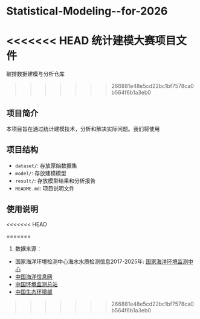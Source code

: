 # Statistical-Modeling--for-2026

<<<<<<< HEAD
统计建模大赛项目文件
=======
碳排数据建模与分析仓库
>>>>>>> 266881e48e5cd22bc1bf7578ca0b564f6b1a3eb0

## 项目简介
本项目旨在通过统计建模技术，分析和解决实际问题。我们将使用

## 项目结构
- `dataset/`: 存放原始数据集
- `model/`: 存放建模模型
- `result/`: 存放模型结果和分析报告
- `README.md`: 项目说明文件

## 使用说明

<<<<<<< HEAD

=======
1. 数据来源：
-  国家海洋环境检测中心海水水质检测信息2017-2025年: [国家海洋环境监测中心](http://www.nmemc.org.cn/)
- [中国海洋信息网](https://www.nmdis.org.cn/)
- [中国环境监测总站](https://www.cnemc.cn/)
- [中国生态环境部](https://www.mee.gov.cn/)
>>>>>>> 266881e48e5cd22bc1bf7578ca0b564f6b1a3eb0
